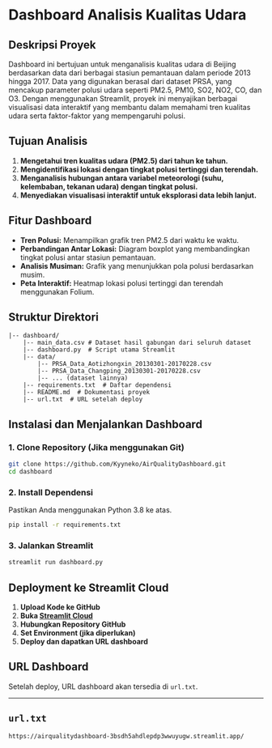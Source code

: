 # Dashboard Analisis Kualitas Udara

## Deskripsi Proyek

Dashboard ini bertujuan untuk menganalisis kualitas udara di Beijing berdasarkan data dari berbagai stasiun pemantauan dalam periode 2013 hingga 2017. Data yang digunakan berasal dari dataset PRSA, yang mencakup parameter polusi udara seperti PM2.5, PM10, SO2, NO2, CO, dan O3. Dengan menggunakan Streamlit, proyek ini menyajikan berbagai visualisasi data interaktif yang membantu dalam memahami tren kualitas udara serta faktor-faktor yang mempengaruhi polusi.

## Tujuan Analisis

1. **Mengetahui tren kualitas udara (PM2.5) dari tahun ke tahun.**
2. **Mengidentifikasi lokasi dengan tingkat polusi tertinggi dan terendah.**
3. **Menganalisis hubungan antara variabel meteorologi (suhu, kelembaban, tekanan udara) dengan tingkat polusi.**
4. **Menyediakan visualisasi interaktif untuk eksplorasi data lebih lanjut.**

## Fitur Dashboard

- **Tren Polusi:** Menampilkan grafik tren PM2.5 dari waktu ke waktu.
- **Perbandingan Antar Lokasi:** Diagram boxplot yang membandingkan tingkat polusi antar stasiun pemantauan.
- **Analisis Musiman:** Grafik yang menunjukkan pola polusi berdasarkan musim.
- **Peta Interaktif:** Heatmap lokasi polusi tertinggi dan terendah menggunakan Folium.

## Struktur Direktori

```
|-- dashboard/
    |-- main_data.csv # Dataset hasil gabungan dari seluruh dataset
    |-- dashboard.py  # Script utama Streamlit
    |-- data/
        |-- PRSA_Data_Aotizhongxin_20130301-20170228.csv
        |-- PRSA_Data_Changping_20130301-20170228.csv
        |-- ... (dataset lainnya)
    |-- requirements.txt  # Daftar dependensi
    |-- README.md  # Dokumentasi proyek
    |-- url.txt  # URL setelah deploy
```

## Instalasi dan Menjalankan Dashboard

### 1. Clone Repository (Jika menggunakan Git)

```bash
git clone https://github.com/Kyyneko/AirQualityDashboard.git
cd dashboard
```

### 2. Install Dependensi

Pastikan Anda menggunakan Python 3.8 ke atas.

```bash
pip install -r requirements.txt
```

### 3. Jalankan Streamlit

```bash
streamlit run dashboard.py
```

## Deployment ke Streamlit Cloud

1. **Upload Kode ke GitHub**
2. **Buka [Streamlit Cloud](https://share.streamlit.io/)**
3. **Hubungkan Repository GitHub**
4. **Set Environment (jika diperlukan)**
5. **Deploy dan dapatkan URL dashboard**

## URL Dashboard

Setelah deploy, URL dashboard akan tersedia di `url.txt`.

---

## `url.txt`

```
https://airqualitydashboard-3bsdh5ahdlepdp3wwuyugw.streamlit.app/
```
